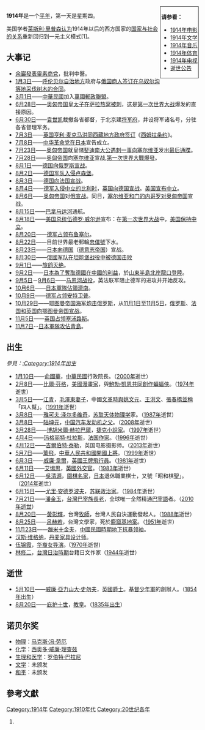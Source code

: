<div style="float:right; border:1px; border-style:solid; padding:2px">

**请参看：**

  - [1914年电影](https://zh.wikipedia.org/wiki/1914年电影 "wikilink")
  - [1914年文学](https://zh.wikipedia.org/wiki/1914年文学 "wikilink")
  - [1914年音乐](https://zh.wikipedia.org/wiki/1914年音乐 "wikilink")
  - [1914年体育](https://zh.wikipedia.org/wiki/1914年体育 "wikilink")
  - [1914年电视](https://zh.wikipedia.org/wiki/1914年电视 "wikilink")
  - [逝世公告](https://zh.wikipedia.org/wiki/Portal:逝世公告 "wikilink")

</div>

**1914年**是一个[平年](https://zh.wikipedia.org/wiki/平年 "wikilink")，第一天是星期四。

美国学者[莱斯利·里普森认为](https://zh.wikipedia.org/wiki/莱斯利·里普森 "wikilink")1914年以后的西方国家的[国家与社会的关系](../Page/国家与社会的关系.md "wikilink")重新回归到一元主义模式\[1\]。

## 大事记

  - [余巖發表](https://zh.wikipedia.org/wiki/余巖 "wikilink")[靈素商兌](https://zh.wikipedia.org/wiki/靈素商兌 "wikilink")，批判中醫。
  - [1月3日](../Page/1月3日.md "wikilink")——[呼伦贝尔](https://zh.wikipedia.org/wiki/呼伦贝尔 "wikilink")[自治地方](../Page/自治地方.md "wikilink")政府与[俄国商人签订在](https://zh.wikipedia.org/wiki/俄国 "wikilink")[乌奴尔沟等地采伐树木的合同](https://zh.wikipedia.org/wiki/乌奴尔沟 "wikilink")。
  - [3月1日](../Page/3月1日.md "wikilink")——[中華民國](../Page/中華民國.md "wikilink")加入[萬國郵政聯盟](../Page/萬國郵政聯盟.md "wikilink")。
  - [6月28日](../Page/6月28日.md "wikilink")——[奥匈帝国](../Page/奥匈帝国.md "wikilink")[皇太子在](../Page/弗朗茨·斐迪南大公.md "wikilink")[萨拉热窝被刺](../Page/塞拉耶佛.md "wikilink")，这是[第一次世界大战](../Page/第一次世界大战.md "wikilink")爆发的直接原因。
  - [6月30日](../Page/6月30日.md "wikilink")——[袁世凯](../Page/袁世凯.md "wikilink")裁撤各省都督，于北京建[将军府](https://zh.wikipedia.org/wiki/将军府 "wikilink")，并设将军诸名号，分驻各省督理军务。
  - [7月3日](../Page/7月3日.md "wikilink")——[英国](https://zh.wikipedia.org/wiki/英国 "wikilink")[亨利·麦克马洪同](https://zh.wikipedia.org/wiki/亨利·麦克马洪 "wikilink")[西藏地方政府签订](https://zh.wikipedia.org/wiki/西藏 "wikilink")《[西姆拉条约](https://zh.wikipedia.org/wiki/西姆拉条约 "wikilink")》。
  - [7月8日](https://zh.wikipedia.org/wiki/7月8日 "wikilink")——[中华革命党在](../Page/中華革命黨.md "wikilink")[日本](../Page/日本.md "wikilink")宣告成立。
  - [7月23日](https://zh.wikipedia.org/wiki/7月23日 "wikilink")——[奥匈帝国](../Page/奥匈帝国.md "wikilink")就皇储[斐迪南大公遇刺一事向](https://zh.wikipedia.org/wiki/斐迪南大公遇刺 "wikilink")[塞尔维亚](../Page/塞尔维亚.md "wikilink")发出[最后通牒](https://zh.wikipedia.org/wiki/奧匈帝國對塞爾維亞的最後通牒 "wikilink")。
  - [7月28日](https://zh.wikipedia.org/wiki/7月28日 "wikilink")——[奥匈帝国](../Page/奥匈帝国.md "wikilink")向[塞尔维亚](../Page/塞尔维亚.md "wikilink")宣战,[第一次世界大戰爆發](https://zh.wikipedia.org/wiki/第一次世界大戰 "wikilink")。
  - [8月1日](../Page/8月1日.md "wikilink")——[德国向](https://zh.wikipedia.org/wiki/德意志帝国 "wikilink")[俄罗斯宣战](../Page/俄罗斯帝国.md "wikilink")。
  - [8月2日](../Page/8月2日.md "wikilink")——[德国](https://zh.wikipedia.org/wiki/德意志帝国 "wikilink")[军队入侵](../Page/武装力量.md "wikilink")[卢森堡](../Page/卢森堡.md "wikilink")。
  - [8月3日](../Page/8月3日.md "wikilink")——[德国向](https://zh.wikipedia.org/wiki/德意志帝国 "wikilink")[法国宣战](https://zh.wikipedia.org/wiki/法蘭西第三共和 "wikilink")。
  - [8月4日](../Page/8月4日.md "wikilink")——[德军入侵](https://zh.wikipedia.org/wiki/德军 "wikilink")[中立的](https://zh.wikipedia.org/wiki/中立 "wikilink")[比利时](../Page/比利时.md "wikilink")，[英国向](../Page/大英帝国.md "wikilink")[德国宣战](https://zh.wikipedia.org/wiki/德意志帝国 "wikilink")。[美国宣布中立](https://zh.wikipedia.org/wiki/美國 "wikilink")。
  - [8月6日](../Page/8月6日.md "wikilink")——[奥匈帝国](../Page/奥匈帝国.md "wikilink")对[俄宣战](../Page/俄罗斯帝国.md "wikilink")。同日，[塞尔维亚和](../Page/塞尔维亚王国.md "wikilink")[门的内哥罗对](https://zh.wikipedia.org/wiki/蒙特內哥羅王國 "wikilink")[奥匈帝国](../Page/奥匈帝国.md "wikilink")宣战。
  - [8月15日](../Page/8月15日.md "wikilink")——[巴拿马运河](../Page/巴拿马运河.md "wikilink")通航。
  - [8月18日](../Page/8月18日.md "wikilink")——[美国总统](../Page/美国总统.md "wikilink")[伍德罗·威尔逊](../Page/伍德罗·威尔逊.md "wikilink")宣布：在[第一次世界大战](../Page/第一次世界大战.md "wikilink")中，[美国保持中立](https://zh.wikipedia.org/wiki/美國 "wikilink")。
  - [8月20日](../Page/8月20日.md "wikilink")——[德军占领](https://zh.wikipedia.org/wiki/德军 "wikilink")[布鲁塞尔](../Page/布鲁塞尔.md "wikilink")。
  - [8月22日](../Page/8月22日.md "wikilink")——目前世界最老郵輪[忠僕號](../Page/忠僕號.md "wikilink")下水。
  - [8月23日](../Page/8月23日.md "wikilink")——[日本向德国](../Page/大日本帝国.md "wikilink")（[德意志帝国](https://zh.wikipedia.org/wiki/德意志帝国 "wikilink")）宣战。
  - [8月30日](../Page/8月30日.md "wikilink")——[俄國军队在](https://zh.wikipedia.org/wiki/俄羅斯帝國 "wikilink")[坦能堡战役中被](https://zh.wikipedia.org/wiki/坦能堡战役 "wikilink")[德国击败](../Page/德意志帝國.md "wikilink")
  - [9月1日](../Page/9月1日.md "wikilink")——[旅鸽灭绝](../Page/旅鴿.md "wikilink")。
  - [9月2日](../Page/9月2日.md "wikilink")——[日本為了奪取](../Page/大日本帝国.md "wikilink")[德國在](https://zh.wikipedia.org/wiki/德意志帝国 "wikilink")[中國的利益](https://zh.wikipedia.org/wiki/中华民国 "wikilink")，於[山東半島北岸](https://zh.wikipedia.org/wiki/山东省 "wikilink")[龍口登陸](../Page/龙口市.md "wikilink")。
  - [9月5日](../Page/9月5日.md "wikilink")－[9月6日](../Page/9月6日.md "wikilink")——[马恩河战役](https://zh.wikipedia.org/wiki/马恩河战役 "wikilink")，英法联军阻止德军的进攻并开始反攻。
  - [10月6日](../Page/10月6日.md "wikilink")——[日本軍隊佔領](../Page/大日本帝国.md "wikilink")[濟南](https://zh.wikipedia.org/wiki/济南市 "wikilink")。
  - [10月9日](../Page/10月9日.md "wikilink")——[德军占领](https://zh.wikipedia.org/wiki/德军 "wikilink")[安特卫普](../Page/安特卫普.md "wikilink")。
  - [10月29日](../Page/10月29日.md "wikilink")——[鄂图曼帝国海军炮击俄罗斯](../Page/奥斯曼帝国.md "wikilink")，从[11月1日](../Page/11月1日.md "wikilink")至[11月5日](../Page/11月5日.md "wikilink")，[俄罗斯](../Page/俄罗斯帝国.md "wikilink")、[法国和](https://zh.wikipedia.org/wiki/法蘭西第三共和 "wikilink")[英国向](../Page/大英帝国.md "wikilink")[鄂图曼帝国宣战](../Page/奥斯曼帝国.md "wikilink")。
  - [11月5日](../Page/11月5日.md "wikilink")——[英国占领](../Page/大英帝国.md "wikilink")[塞浦路斯](../Page/賽普勒斯.md "wikilink")。
  - [11月7日](../Page/11月7日.md "wikilink")--[日本軍隊攻佔](../Page/大日本帝国.md "wikilink")[青島](https://zh.wikipedia.org/wiki/青島 "wikilink")。

## 出生

*參見：[:Category:1914年出生](https://zh.wikipedia.org/wiki/Category:1914年出生 "wikilink")*

  - [1月10日](../Page/1月10日.md "wikilink")——[俞國華](../Page/俞國華.md "wikilink")，[中華民國](../Page/中華民國.md "wikilink")行政院長。（[2000年](../Page/2000年.md "wikilink")逝世）
  - [2月8日](../Page/2月8日.md "wikilink")——[比爾·芬格](https://zh.wikipedia.org/wiki/比爾·芬格 "wikilink")，[美國](https://zh.wikipedia.org/wiki/美國 "wikilink")[漫畫家](https://zh.wikipedia.org/wiki/漫畫家 "wikilink")，與[鮑勃·凱恩共同創作](https://zh.wikipedia.org/wiki/鮑勃·凱恩 "wikilink")[蝙蝠俠](../Page/蝙蝠俠.md "wikilink")。（[1974年](../Page/1974年.md "wikilink")逝世）
  - [3月5日](../Page/3月5日.md "wikilink")——[江青](../Page/江青.md "wikilink")，[毛澤東妻子](https://zh.wikipedia.org/wiki/毛澤東 "wikilink")，中國[文革時與](https://zh.wikipedia.org/wiki/文革 "wikilink")[姚文元](../Page/姚文元.md "wikilink")、[王洪文](../Page/王洪文.md "wikilink")、[張春橋並稱](https://zh.wikipedia.org/wiki/張春橋 "wikilink")「四人幫」。（[1991年](../Page/1991年.md "wikilink")逝世）
  - [3月8日](../Page/3月8日.md "wikilink")——[雅可夫·泽尔多维奇](../Page/雅可夫·泽尔多维奇.md "wikilink")，[苏联](../Page/苏联.md "wikilink")[天体物理学](../Page/天体物理学.md "wikilink")家。（[1987年](../Page/1987年.md "wikilink")逝世）
  - [3月8日](../Page/3月8日.md "wikilink")——[陆坤元](https://zh.wikipedia.org/wiki/陆坤元 "wikilink")，[中国汽车发动机之父](https://zh.wikipedia.org/wiki/中国汽车发动机之父 "wikilink")。（[2008年](../Page/2008年.md "wikilink")逝世）
  - [3月28日](../Page/3月28日.md "wikilink")——[博胡米爾·赫拉巴爾](../Page/博胡米爾·赫拉巴爾.md "wikilink")，[捷克](../Page/捷克.md "wikilink")[小說家](https://zh.wikipedia.org/wiki/小說家 "wikilink")。（[1997年](../Page/1997年.md "wikilink")逝世）
  - [4月4日](../Page/4月4日.md "wikilink")——[玛格丽特·杜拉斯](../Page/玛格丽特·杜拉斯.md "wikilink")，[法国](https://zh.wikipedia.org/wiki/法国 "wikilink")[作家](https://zh.wikipedia.org/wiki/作家 "wikilink")。（[1996年](../Page/1996年.md "wikilink")逝世）
  - [4月12日](../Page/4月12日.md "wikilink")——[吉爾伯特·泰勒](../Page/吉爾伯特·泰勒.md "wikilink")，英国电影摄影师。（[2013年](../Page/2013年.md "wikilink")逝世）
  - [5月7日](../Page/5月7日.md "wikilink")——[葉飛](https://zh.wikipedia.org/wiki/葉飛 "wikilink")，[中華人民共和國開國上將](https://zh.wikipedia.org/wiki/中華人民共和國 "wikilink")。（[1999年](../Page/1999年.md "wikilink")逝世）
  - [6月3日](../Page/6月3日.md "wikilink")——[威廉·韋爾](../Page/威廉·韋爾.md "wikilink")，[英國](https://zh.wikipedia.org/wiki/英國 "wikilink")[王牌飛行員](https://zh.wikipedia.org/wiki/王牌飛行員 "wikilink")。（[1981年](../Page/1981年.md "wikilink")逝世）
  - [6月11日](../Page/6月11日.md "wikilink")——[艾惕思](../Page/艾惕思.md "wikilink")，[英國](https://zh.wikipedia.org/wiki/英國 "wikilink")[外交官](../Page/外交官.md "wikilink")。（[1983年](../Page/1983年.md "wikilink")逝世）
  - [6月12日](../Page/6月12日.md "wikilink")——[吳清源](../Page/吳清源.md "wikilink")，[圍棋名家](https://zh.wikipedia.org/wiki/圍棋 "wikilink")，[日本](../Page/日本.md "wikilink")退休職業棋士，又號「昭和棋聖」。（[2014年](../Page/2014年.md "wikilink")逝世）
  - [6月15日](../Page/6月15日.md "wikilink")——[尤里·安德罗波夫](https://zh.wikipedia.org/wiki/尤里·安德罗波夫 "wikilink")，[苏联](../Page/苏联.md "wikilink")[政治家](../Page/政治家.md "wikilink")。（[1984年](../Page/1984年.md "wikilink")逝世）
  - [7月21日](https://zh.wikipedia.org/wiki/7月21日 "wikilink")——[潘金玉](../Page/潘金玉.md "wikilink")，[台灣](https://zh.wikipedia.org/wiki/台灣 "wikilink")[巴宰族](../Page/巴宰族.md "wikilink")[長老](https://zh.wikipedia.org/wiki/長老 "wikilink")，全球唯一全然精通[巴宰語](../Page/巴宰語.md "wikilink")者。（[2010年逝世](https://zh.wikipedia.org/wiki/2010年 "wikilink")）
  - [8月20日](../Page/8月20日.md "wikilink")——[黃彰輝](../Page/黃彰輝.md "wikilink")，台灣[牧師](https://zh.wikipedia.org/wiki/牧師 "wikilink")，台灣人民自決運動發起人。（[1988年](../Page/1988年.md "wikilink")逝世）
  - [8月25日](../Page/8月25日.md "wikilink")——[呂赫若](../Page/呂赫若.md "wikilink")，台灣文學家，死於[鹿窟基地案](../Page/鹿窟基地案.md "wikilink")。（[1951年](../Page/1951年.md "wikilink")逝世）
  - [11月23日](../Page/11月23日.md "wikilink")——[雒米十金夫](https://zh.wikipedia.org/wiki/雒米十金夫 "wikilink")，[中國](https://zh.wikipedia.org/wiki/中国 "wikilink")[民國時期地下抗暴领袖](https://zh.wikipedia.org/wiki/民國時期 "wikilink")。
  - [汉斯·维格纳](https://zh.wikipedia.org/wiki/汉斯·维格纳 "wikilink")，[丹麦](https://zh.wikipedia.org/wiki/丹麦 "wikilink")[家具](../Page/家具.md "wikilink")[设计师](https://zh.wikipedia.org/wiki/設計師 "wikilink")。
  - [伍锦霞](../Page/伍锦霞.md "wikilink")，[华裔女](https://zh.wikipedia.org/wiki/华裔 "wikilink")[导演](../Page/导演.md "wikilink")。([1970年](../Page/1970年.md "wikilink")逝世)
  - [林修二](../Page/林修二.md "wikilink")，[台灣日治時期](../Page/台灣日治時期.md "wikilink")台籍日文作家（[1944年](../Page/1944年.md "wikilink")逝世）

## 逝世

  - [5月10日](../Page/5月10日.md "wikilink")——[威廉·亞力山大·史勿夫](https://zh.wikipedia.org/wiki/威廉·亞力山大·史勿夫 "wikilink")，[英國爵士](https://zh.wikipedia.org/wiki/英国 "wikilink")。[基督少年軍](../Page/基督少年軍.md "wikilink")的創辦人。（[1854年](../Page/1854年.md "wikilink")出生）
  - [8月20日](../Page/8月20日.md "wikilink")——[庇护十世](https://zh.wikipedia.org/wiki/庇护十世 "wikilink")，[教皇](../Page/教宗.md "wikilink")。（[1835年出生](https://zh.wikipedia.org/wiki/1835年 "wikilink")）

## 诺贝尔奖

  - [物理](../Page/诺贝尔物理学奖.md "wikilink")：[马克斯·冯·劳厄](../Page/马克斯·冯·劳厄.md "wikilink")
  - [化学](../Page/诺贝尔化学奖.md "wikilink")：[西奥多·威廉·理查兹](../Page/西奥多·威廉·理查兹.md "wikilink")
  - [生理和医学](../Page/诺贝尔生理学或医学奖.md "wikilink")：[罗伯特·巴拉尼](https://zh.wikipedia.org/wiki/罗伯特·巴拉尼 "wikilink")
  - [文学](../Page/诺贝尔文学奖.md "wikilink")：未颁发
  - [和平](../Page/诺贝尔和平奖.md "wikilink")：未颁发

## 參考文獻

[Category:1914年](https://zh.wikipedia.org/wiki/Category:1914年 "wikilink") [Category:1910年代](https://zh.wikipedia.org/wiki/Category:1910年代 "wikilink") [Category:20世纪各年](https://zh.wikipedia.org/wiki/Category:20世纪各年 "wikilink")

1.
